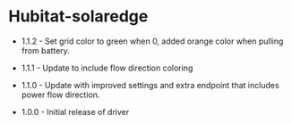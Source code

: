 # Hubitat-solaredge

* 1.1.2 - Set grid color to green when 0, added orange color when pulling from battery.

* 1.1.1 - Update to include flow direction coloring

* 1.1.0 - Update with improved settings and extra endpoint that includes power flow direction.

* 1.0.0 - Initial release of driver
